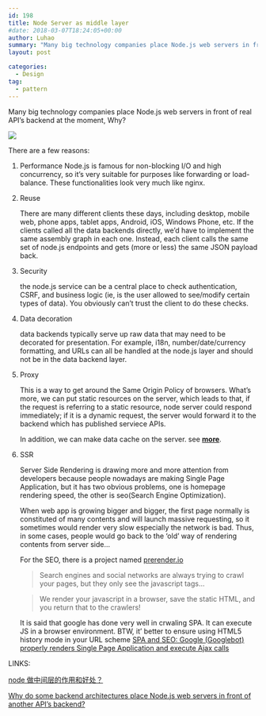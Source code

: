 ```yaml
---
id: 198
title: Node Server as middle layer
#date: 2018-03-07T18:24:05+00:00
author: Luhao
summary: "Many big technology companies place Node.js web servers in front of real API's backend at the moment, Why?"
layout: post

categories:
  - Design
tag:
  - pattern
---
```


Many big technology companies place Node.js web servers in front of real API&#8217;s backend at the moment, Why?

![](https://segmentfault.com/img/bVI1km?w=590&h=611/view)

There are a few reasons:

1. Performance
   Node.js is famous for non-blocking I/O and high concurrency, so it&#8217;s very suitable for purposes like forwarding or load-balance. These functionalities look very much like nginx.

2. Reuse

   There are many different clients these days, including desktop, mobile web, phone apps, tablet apps, Android, iOS, Windows Phone, etc. If the clients called all the data backends directly, we&#8217;d have to implement the same assembly graph in each one. Instead, each client calls the same set of node.js endpoints and gets (more or less) the same JSON payload back.

3. Security

   the node.js service can be a central place to check authentication, CSRF, and business logic (ie, is the user allowed to see/modify certain types of data). You obviously can&#8217;t trust the client to do these checks.

4. Data decoration

   data backends typically serve up raw data that may need to be decorated for presentation. For example, i18n, number/date/currency formatting, and URLs can all be handled at the node.js layer and should not be in the data backend layer.

5. Proxy

   This is a way to get around the Same Origin Policy of browsers. What&#8217;s more, we can put static resources on the server, which leads to that, if the request is referring to a static resource, node server could respond immediately; if it is a dynamic request, the server would forward it to the backend which has published serviece APIs.

   In addition, we can make data cache on the server. see [**more**](https://medium.com/the-node-js-collection/simple-server-side-cache-for-express-js-with-node-js-45ff296ca0f0).

6. SSR

   Server Side Rendering is drawing more and more attention from developers because people nowadays are making Single Page Application, but it has two obvious problems, one is homepage rendering speed, the other is seo(Search Engine Optimization).

   When web app is growing bigger and bigger, the first page normally is constituted of many contents and will launch massive requesting, so it sometimes would render very slow especially the network is bad. Thus, in some cases, people would go back to the &#8216;old&#8217; way of rendering contents from server side&#8230;

   For the SEO, there is a project named [prerender.io](https://prerender.io/)

   > Search engines and social networks are always trying to crawl your pages, but they only see the javascript tags&#8230;

   > We render your javascript in a browser, save the static HTML, and you return that to the crawlers!

   It is said that google has done very well in crwaling SPA. It can execute JS in a browser environment. BTW, it&#8217; better to ensure using HTML5 history mode in your URL scheme [SPA and SEO: Google (Googlebot) properly renders Single Page Application and execute Ajax calls](https://medium.com/@l.mugnaini/spa-and-seo-is-googlebot-able-to-render-a-single-page-application-1f74e706ab11)

LINKS:

[node 做中间层的作用和好处？](https://segmentfault.com/q/1010000008307476)

[Why do some backend architectures place Node.js web servers in front of another API&#8217;s backend?](https://www.quora.com/Why-do-some-backend-architectures-place-Node-js-web-servers-in-front-of-another-APIs-backend)
